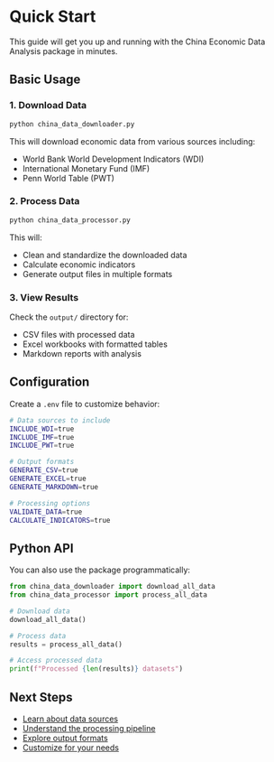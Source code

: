 # Quick Start

This guide will get you up and running with the China Economic Data Analysis package in minutes.

## Basic Usage

### 1. Download Data

```bash
python china_data_downloader.py
```

This will download economic data from various sources including:

- World Bank World Development Indicators (WDI)
- International Monetary Fund (IMF)
- Penn World Table (PWT)

### 2. Process Data

```bash
python china_data_processor.py
```

This will:

- Clean and standardize the downloaded data
- Calculate economic indicators
- Generate output files in multiple formats

### 3. View Results

Check the `output/` directory for:

- CSV files with processed data
- Excel workbooks with formatted tables
- Markdown reports with analysis

## Configuration

Create a `.env` file to customize behavior:

```bash
# Data sources to include
INCLUDE_WDI=true
INCLUDE_IMF=true
INCLUDE_PWT=true

# Output formats
GENERATE_CSV=true
GENERATE_EXCEL=true
GENERATE_MARKDOWN=true

# Processing options
VALIDATE_DATA=true
CALCULATE_INDICATORS=true
```

## Python API

You can also use the package programmatically:

```python
from china_data_downloader import download_all_data
from china_data_processor import process_all_data

# Download data
download_all_data()

# Process data
results = process_all_data()

# Access processed data
print(f"Processed {len(results)} datasets")
```

## Next Steps

- [Learn about data sources](../user-guide/data-sources.md)
- [Understand the processing pipeline](../user-guide/processing-pipeline.md)
- [Explore output formats](../user-guide/output-formats.md)
- [Customize for your needs](../user-guide/customization.md)
